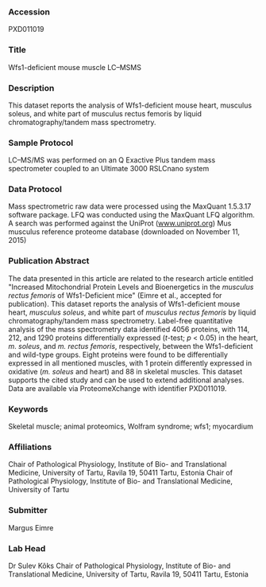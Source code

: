 ### Accession
PXD011019

### Title
Wfs1-deficient mouse muscle LC–MSMS

### Description
This dataset reports the analysis of Wfs1-deficient mouse heart, musculus soleus, and white part of musculus rectus femoris by liquid chromatography/tandem mass spectrometry.

### Sample Protocol
LC–MS/MS was performed on an Q Exactive Plus tandem mass spectrometer coupled to an Ultimate 3000 RSLCnano system

### Data Protocol
Mass spectrometric raw data were processed using the MaxQuant 1.5.3.17 software package. LFQ was conducted using the MaxQuant LFQ algorithm. A search was performed against the UniProt (www.uniprot.org) Mus musculus reference proteome database (downloaded on November 11, 2015)

### Publication Abstract
The data presented in this article are related to the research article entitled "Increased Mitochondrial Protein Levels and Bioenergetics in the <i>musculus rectus femoris</i> of Wfs1-Deficient mice" (Eimre et al., accepted for publication). This dataset reports the analysis of Wfs1-deficient mouse heart, <i>musculus soleus</i>, and white part of <i>musculus rectus femoris</i> by liquid chromatography/tandem mass spectrometry. Label-free quantitative analysis of the mass spectrometry data identified 4056 proteins, with 114, 212, and 1290 proteins differentially expressed (<i>t</i>-test; <i>p</i> &lt; 0.05) in the heart, <i>m</i>. <i>soleus</i>, and <i>m. rectus femoris</i>, respectively, between the Wfs1-deficient and wild-type groups. Eight proteins were found to be differentially expressed in all mentioned muscles, with 1 protein differently expressed in oxidative (<i>m. soleus</i> and heart) and 88 in skeletal muscles. This dataset supports the cited study and can be used to extend additional analyses. Data are available via ProteomeXchange with identifier PXD011019.

### Keywords
Skeletal muscle; animal proteomics, Wolfram syndrome; wfs1; myocardium

### Affiliations
Chair of Pathological Physiology, Institute of Bio- and Translational Medicine, University of Tartu, Ravila 19, 50411 Tartu, Estonia
Chair of Pathological Physiology, Institute of Bio- and Translational Medicine, University of Tartu

### Submitter
Margus Eimre

### Lab Head
Dr Sulev Kõks
Chair of Pathological Physiology, Institute of Bio- and Translational Medicine, University of Tartu, Ravila 19, 50411 Tartu, Estonia


